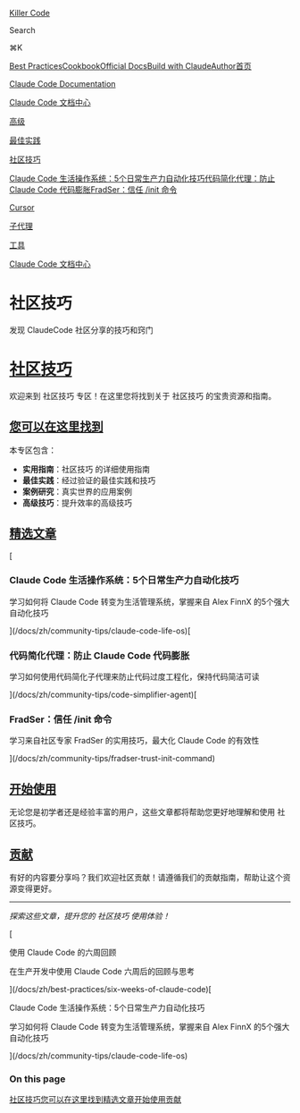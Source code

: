 [Killer Code](/)

Search

⌘K

[Best Practices](/docs)[Cookbook](https://github.com/foreveryh/claude-code-cookbook)[Official Docs](https://claude.ai/code)[Build with Claude](https://www.anthropic.com/learn/build-with-claude)[Author](https://x.com/Stephen4171127)[首页](/docs)

[Claude Code Documentation](/docs/en)

[Claude Code 文档中心](/docs/zh)

[高级](/docs/zh/advanced)

[最佳实践](/docs/zh/best-practices)

[社区技巧](/docs/zh/community-tips)

[Claude Code 生活操作系统：5个日常生产力自动化技巧](/docs/zh/community-tips/claude-code-life-os)[代码简化代理：防止 Claude Code 代码膨胀](/docs/zh/community-tips/code-simplifier-agent)[FradSer：信任 /init 命令](/docs/zh/community-tips/fradser-trust-init-command)

[Cursor](/docs/zh/cursor)

[子代理](/docs/zh/sub-agents)

[工具](/docs/zh/tools)

[Claude Code 文档中心](/docs/zh)

# 社区技巧

发现 ClaudeCode 社区分享的技巧和窍门

# [社区技巧](#社区技巧)

欢迎来到 社区技巧 专区！在这里您将找到关于 社区技巧 的宝贵资源和指南。

## [您可以在这里找到](#您可以在这里找到)

本专区包含：

*   **实用指南**：社区技巧 的详细使用指南
*   **最佳实践**：经过验证的最佳实践和技巧
*   **案例研究**：真实世界的应用案例
*   **高级技巧**：提升效率的高级技巧

## [精选文章](#精选文章)

[

### Claude Code 生活操作系统：5个日常生产力自动化技巧

学习如何将 Claude Code 转变为生活管理系统，掌握来自 Alex FinnX 的5个强大自动化技巧

](/docs/zh/community-tips/claude-code-life-os)[

### 代码简化代理：防止 Claude Code 代码膨胀

学习如何使用代码简化子代理来防止代码过度工程化，保持代码简洁可读

](/docs/zh/community-tips/code-simplifier-agent)[

### FradSer：信任 /init 命令

学习来自社区专家 FradSer 的实用技巧，最大化 Claude Code 的有效性

](/docs/zh/community-tips/fradser-trust-init-command)

## [开始使用](#开始使用)

无论您是初学者还是经验丰富的用户，这些文章都将帮助您更好地理解和使用 社区技巧。

## [贡献](#贡献)

有好的内容要分享吗？我们欢迎社区贡献！请遵循我们的贡献指南，帮助让这个资源变得更好。

* * *

_探索这些文章，提升您的 社区技巧 使用体验！_

[

使用 Claude Code 的六周回顾

在生产开发中使用 Claude Code 六周后的回顾与思考

](/docs/zh/best-practices/six-weeks-of-claude-code)[

Claude Code 生活操作系统：5个日常生产力自动化技巧

学习如何将 Claude Code 转变为生活管理系统，掌握来自 Alex FinnX 的5个强大自动化技巧

](/docs/zh/community-tips/claude-code-life-os)

### On this page

[社区技巧](#社区技巧)[您可以在这里找到](#您可以在这里找到)[精选文章](#精选文章)[开始使用](#开始使用)[贡献](#贡献)